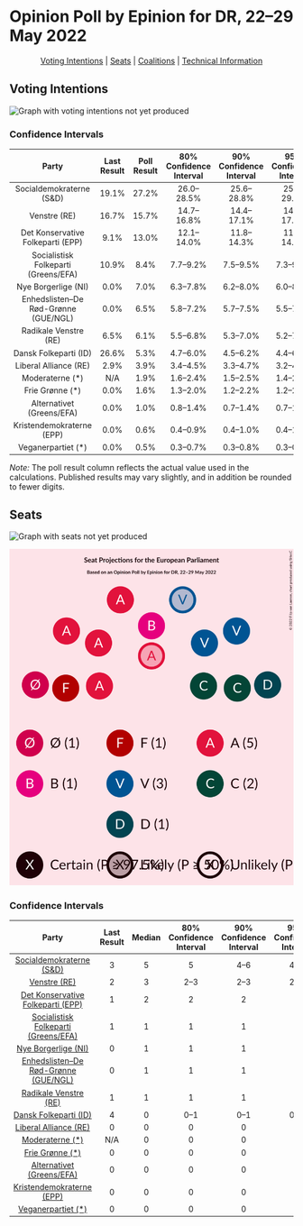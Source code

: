 # Opinion Poll by Epinion for DR, 22–29 May 2022

<p align="center"><a href="#voting-intentions">Voting Intentions</a> | <a href="#seats">Seats</a> | <a href="#coalitions">Coalitions</a> | <a href="#technical-information">Technical Information</a></p>

## Voting Intentions

![Graph with voting intentions not yet produced](2022-05-29-Epinion.png "Voting Intentions")

### Confidence Intervals

| Party | Last Result | Poll Result | 80% Confidence Interval | 90% Confidence Interval | 95% Confidence Interval | 99% Confidence Interval |
|:-----:|:-----------:|:-----------:|:-----------------------:|:-----------------------:|:-----------------------:|:-----------------------:|
| Socialdemokraterne (S&D) | 19.1% | 27.2% | 26.0–28.5% |25.6–28.8% |25.3–29.1% |24.8–29.8% |
| Venstre (RE) | 16.7% | 15.7% | 14.7–16.8% |14.4–17.1% |14.2–17.3% |13.7–17.8% |
| Det Konservative Folkeparti (EPP) | 9.1% | 13.0% | 12.1–14.0% |11.8–14.3% |11.6–14.5% |11.2–15.0% |
| Socialistisk Folkeparti (Greens/EFA) | 10.9% | 8.4% | 7.7–9.2% |7.5–9.5% |7.3–9.7% |6.9–10.1% |
| Nye Borgerlige (NI) | 0.0% | 7.0% | 6.3–7.8% |6.2–8.0% |6.0–8.2% |5.7–8.6% |
| Enhedslisten–De Rød-Grønne (GUE/NGL) | 0.0% | 6.5% | 5.8–7.2% |5.7–7.5% |5.5–7.6% |5.2–8.0% |
| Radikale Venstre (RE) | 6.5% | 6.1% | 5.5–6.8% |5.3–7.0% |5.2–7.2% |4.9–7.6% |
| Dansk Folkeparti (ID) | 26.6% | 5.3% | 4.7–6.0% |4.5–6.2% |4.4–6.3% |4.1–6.7% |
| Liberal Alliance (RE) | 2.9% | 3.9% | 3.4–4.5% |3.3–4.7% |3.2–4.8% |2.9–5.1% |
| Moderaterne (*) | N/A | 1.9% | 1.6–2.4% |1.5–2.5% |1.4–2.6% |1.2–2.8% |
| Frie Grønne (*) | 0.0% | 1.6% | 1.3–2.0% |1.2–2.2% |1.2–2.3% |1.0–2.5% |
| Alternativet (Greens/EFA) | 0.0% | 1.0% | 0.8–1.4% |0.7–1.4% |0.7–1.5% |0.5–1.7% |
| Kristendemokraterne (EPP) | 0.0% | 0.6% | 0.4–0.9% |0.4–1.0% |0.4–1.1% |0.3–1.2% |
| Veganerpartiet (*) | 0.0% | 0.5% | 0.3–0.7% |0.3–0.8% |0.3–0.9% |0.2–1.0% |

*Note:* The poll result column reflects the actual value used in the calculations. Published results may vary slightly, and in addition be rounded to fewer digits.

## Seats

![Graph with seats not yet produced](2022-05-29-Epinion-seats.png "Seats")

![Graph with seating plan not yet produced](2022-05-29-Epinion-seating-plan.png "Seating Plan")

### Confidence Intervals

| Party | Last Result | Median | 80% Confidence Interval | 90% Confidence Interval | 95% Confidence Interval | 99% Confidence Interval |
|:-----:|:-----------:|:------:|:-----------------------:|:-----------------------:|:-----------------------:|:-----------------------:|
| <a href="#socialdemokraterne-(s&d)">Socialdemokraterne (S&D)</a> | 3 | 5 | 5 |4–6 |4–6 |4–6 |
| <a href="#venstre-(re)">Venstre (RE)</a> | 2 | 3 | 2–3 |2–3 |2–3 |2–3 |
| <a href="#det-konservative-folkeparti-(epp)">Det Konservative Folkeparti (EPP)</a> | 1 | 2 | 2 |2 |2 |2 |
| <a href="#socialistisk-folkeparti-(greens/efa)">Socialistisk Folkeparti (Greens/EFA)</a> | 1 | 1 | 1 |1 |1 |1 |
| <a href="#nye-borgerlige-(ni)">Nye Borgerlige (NI)</a> | 0 | 1 | 1 |1 |1 |1 |
| <a href="#enhedslisten–de-rød-grønne-(gue/ngl)">Enhedslisten–De Rød-Grønne (GUE/NGL)</a> | 0 | 1 | 1 |1 |1 |1 |
| <a href="#radikale-venstre-(re)">Radikale Venstre (RE)</a> | 1 | 1 | 1 |1 |1 |0–1 |
| <a href="#dansk-folkeparti-(id)">Dansk Folkeparti (ID)</a> | 4 | 0 | 0–1 |0–1 |0–1 |0–1 |
| <a href="#liberal-alliance-(re)">Liberal Alliance (RE)</a> | 0 | 0 | 0 |0 |0 |0 |
| <a href="#moderaterne-(*)">Moderaterne (*)</a> | N/A | 0 | 0 |0 |0 |0 |
| <a href="#frie-grønne-(*)">Frie Grønne (*)</a> | 0 | 0 | 0 |0 |0 |0 |
| <a href="#alternativet-(greens/efa)">Alternativet (Greens/EFA)</a> | 0 | 0 | 0 |0 |0 |0 |
| <a href="#kristendemokraterne-(epp)">Kristendemokraterne (EPP)</a> | 0 | 0 | 0 |0 |0 |0 |
| <a href="#veganerpartiet-(*)">Veganerpartiet (*)</a> | 0 | 0 | 0 |0 |0 |0 |

